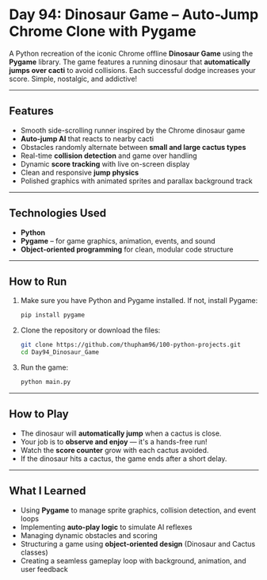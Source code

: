 # Day 94: Dinosaur Game – Auto-Jump Chrome Clone with Pygame

A Python recreation of the iconic Chrome offline **Dinosaur Game** using the **Pygame** library. The game features a running dinosaur that **automatically jumps over cacti** to avoid collisions. Each successful dodge increases your score. Simple, nostalgic, and addictive!

---

## Features

* Smooth side-scrolling runner inspired by the Chrome dinosaur game
* **Auto-jump AI** that reacts to nearby cacti
* Obstacles randomly alternate between **small and large cactus types**
* Real-time **collision detection** and game over handling
* Dynamic **score tracking** with live on-screen display
* Clean and responsive **jump physics**
* Polished graphics with animated sprites and parallax background track

---

## Technologies Used

* **Python**
* **Pygame** – for game graphics, animation, events, and sound
* **Object-oriented programming** for clean, modular code structure

---

## How to Run

1. Make sure you have Python and Pygame installed.
   If not, install Pygame:

   ```bash
   pip install pygame
   ```

2. Clone the repository or download the files:

   ```bash
   git clone https://github.com/thupham96/100-python-projects.git
   cd Day94_Dinosaur_Game
   ```

3. Run the game:

   ```bash
   python main.py
   ```

---

## How to Play

* The dinosaur will **automatically jump** when a cactus is close.
* Your job is to **observe and enjoy** — it's a hands-free run!
* Watch the **score counter** grow with each cactus avoided.
* If the dinosaur hits a cactus, the game ends after a short delay.

---

## What I Learned

* Using **Pygame** to manage sprite graphics, collision detection, and event loops
* Implementing **auto-play logic** to simulate AI reflexes
* Managing dynamic obstacles and scoring
* Structuring a game using **object-oriented design** (Dinosaur and Cactus classes)
* Creating a seamless gameplay loop with background, animation, and user feedback
